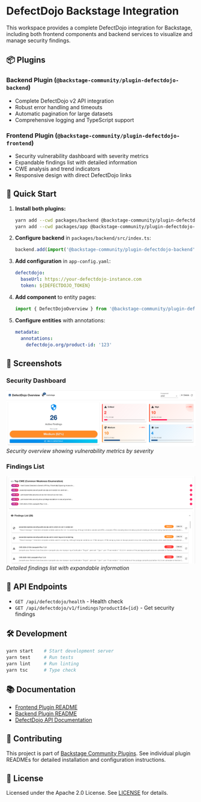 # DefectDojo Backstage Integration

This workspace provides a complete DefectDojo integration for Backstage, including both frontend components and backend services to visualize and manage security findings.

## 📦 Plugins

### Backend Plugin (`@backstage-community/plugin-defectdojo-backend`)

- Complete DefectDojo v2 API integration
- Robust error handling and timeouts
- Automatic pagination for large datasets
- Comprehensive logging and TypeScript support

### Frontend Plugin (`@backstage-community/plugin-defectdojo-frontend`)

- Security vulnerability dashboard with severity metrics
- Expandable findings list with detailed information
- CWE analysis and trend indicators
- Responsive design with direct DefectDojo links

## 🚀 Quick Start

1. **Install both plugins:**

   ```bash
   yarn add --cwd packages/backend @backstage-community/plugin-defectdojo-backend
   yarn add --cwd packages/app @backstage-community/plugin-defectdojo-frontend
   ```

2. **Configure backend** in `packages/backend/src/index.ts`:

   ```typescript
   backend.add(import('@backstage-community/plugin-defectdojo-backend'));
   ```

3. **Add configuration** in `app-config.yaml`:

   ```yaml
   defectdojo:
     baseUrl: https://your-defectdojo-instance.com
     token: ${DEFECTDOJO_TOKEN}
   ```

4. **Add component** to entity pages:

   ```typescript
   import { DefectDojoOverview } from '@backstage-community/plugin-defectdojo-frontend';
   ```

5. **Configure entities** with annotations:
   ```yaml
   metadata:
     annotations:
       defectdojo.org/product-id: '123'
   ```

## 📸 Screenshots

### Security Dashboard

![Dashboard Overview](./images/dashboard_overview.png)
_Security overview showing vulnerability metrics by severity_

### Findings List

![Dashboard Finding List](./images/dashboard_findingList.png)
_Detailed findings list with expandable information_

## 🔌 API Endpoints

- `GET /api/defectdojo/health` - Health check
- `GET /api/defectdojo/v1/findings?productId={id}` - Get security findings

## 🛠️ Development

```bash
yarn start    # Start development server
yarn test     # Run tests
yarn lint     # Run linting
yarn tsc      # Type check
```

## 📚 Documentation

- [Frontend Plugin README](./plugins/defectdojo/README.md)
- [Backend Plugin README](./plugins/defectdojo-backend/README.md)
- [DefectDojo API Documentation](https://defectdojo.github.io/django-DefectDojo/api-v2-docs/)

## 🤝 Contributing

This project is part of [Backstage Community Plugins](https://github.com/backstage/community-plugins). See individual plugin READMEs for detailed installation and configuration instructions.

## 📄 License

Licensed under the Apache 2.0 License. See [LICENSE](../../LICENSE) for details.

